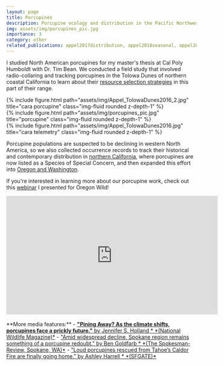 ```yaml
---
layout: page
title: Porcupines
description: Porcupine ecology and distribution in the Pacific Northwest
img: assets/img/porcupines_pic.jpg
importance: 3
category: other
related_publications: appel2017distribution, appel2018seasonal, appel2021north, belamaric2024porcupines
---
```


I studied North American porcupines for my master's thesis at Cal Poly Humboldt with Dr. Tim Bean. We conducted a field study that involved radio-collaring and tracking porcupines in the Tolowa Dunes of northern coastal California to learn about their <a href="https://academic.oup.com/jmammal/article/99/5/1159/5052414">resource selection strategies</a> in this part of their range. 

<div class="row">
    <div class="col-sm mt-3 mt-md-0">
        {% include figure.html path="assets/img/Appel_TolowaDunes2016_2.jpg" title="cara porcupine" class="img-fluid rounded z-depth-1" %}
    </div>
    <div class="col-sm mt-3 mt-md-0">
        {% include figure.html path="assets/img/porcupines_pic.jpg" title="porcupine" class="img-fluid rounded z-depth-1" %}
    </div>
    <div class="col-sm mt-3 mt-md-0">
        {% include figure.html path="assets/img/Appel_TolowaDunes2016.jpg" title="cara telemetry" class="img-fluid rounded z-depth-1" %}
    </div>
</div>

Porcupine populations are suspected to be declining in western North America, so we also collected occurrence records to track their historical and contemporary distribution in <a href="https://digitalcommons.humboldt.edu/cgi/viewcontent.cgi?article=1002&context=oer">northern California</a>, where porcupines are now listed as a Species of Special Concern, and then expanded this effort into <a href="https://www.researchgate.net/profile/Cara-Appel/publication/349951521_NORTH_AMERICAN_PORCUPINE_DISTRIBUTION_IN_THE_PACIFIC_NORTHWEST_AND_EVALUATION_OF_A_NON-INVASIVE_MONITORING_TECHNIQUE/links/620c0714634ff774f4cfb401/NORTH-AMERICAN-PORCUPINE-DISTRIBUTION-IN-THE-PACIFIC-NORTHWEST-AND-EVALUATION-OF-A-NON-INVASIVE-MONITORING-TECHNIQUE.pdf">Oregon and Washington</a>.

If you're interested in learning more about our porcupine work, check out this <a href="https://youtu.be/6ja3cPxuwls">webinar</a> I presented for Oregon Wild!

<iframe width="560" height="315" src="https://www.youtube-nocookie.com/embed/6ja3cPxuwls?si=vkwJPs31afGHRTZY" title="YouTube video player" frameborder="0" allow="accelerometer; autoplay; clipboard-write; encrypted-media; gyroscope; picture-in-picture; web-share" referrerpolicy="strict-origin-when-cross-origin" allowfullscreen></iframe> 
<br/>
<br/>
**More media features:**
- <a href="https://www.nwf.org/Magazines/National-Wildlife/2019/Oct-Nov/Conservation/Porcupines"><b>"Pining Away? As the climate shifts, porcupines face a prickly future."</b> by Jennifer S. Holland * *(National Wildlife Magazine)*</a>
- <a href="https://www.spokesman.com/stories/2021/apr/18/amid-widespread-decline-spokane-region-remains-som/">"Amid widespread decline, Spokane region remains something of a porcupine redoubt." by Ben Goldfarb * *(The Spokesman-Review, Spokane, WA)*</a>
- <a href="https://www.nwf.org/Magazines/National-Wildlife/2019/Oct-Nov/Conservation/Porcupines">"Loud porcupines rescued from Tahoe’s Caldor Fire are finally going home." by Ashley Harrell * *(SFGATE)*</a>

 
